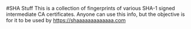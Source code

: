#SHA Stuff
This is a collection of fingerprints of various SHA-1 signed intermediate CA certificates. Anyone can use this info, but the objective is for it to be used by https://shaaaaaaaaaaaaa.com